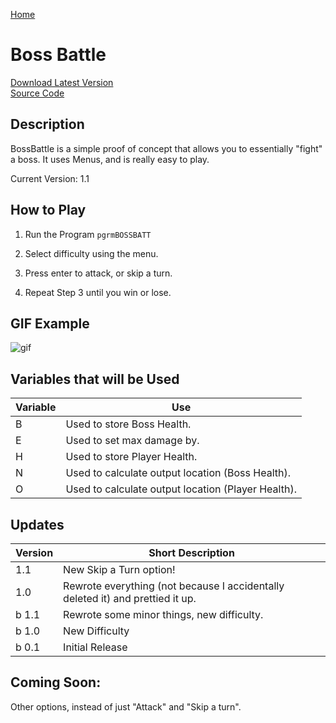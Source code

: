[Home](http://ti84.chew.pw)

# Boss Battle

[Download Latest Version](BOSSBATT.8xp)<br/>
[Source Code](https://github.com/Chewsterchew/Ti84-Programs/blob/master/programs/bossbattle/source-code.txt)

## Description

BossBattle is a simple proof of concept that allows you to essentially "fight" a boss. It uses Menus, and is really easy to play.

Current Version: 1.1

## How to Play

1) Run the Program `pgrmBOSSBATT`

2) Select difficulty using the menu.

3) Press enter to attack, or skip a turn.

4) Repeat Step 3 until you win or lose.

## GIF Example

![gif](http://files.chew.pw/f985fab6f0fa7a65b4e137d5674fc318.gif)

## Variables that will be Used

| Variable | Use                                                |
| -------- | -------------------------------------------------- |
| B        | Used to store Boss Health.                         |
| E        | Used to set max damage by.                         |
| H        | Used to store Player Health.                        |
| N        | Used to calculate output location (Boss Health).   |
| O        | Used to calculate output location (Player Health). |

## Updates

| Version | Short Description                                                              |
| ------- | ------------------------------------------------------------------------------ |
| 1.1     | New Skip a Turn option!                                                        |
| 1.0     | Rewrote everything (not because I accidentally deleted it) and prettied it up. |
| b 1.1   | Rewrote some minor things, new difficulty.                                     |
| b 1.0   | New Difficulty                                                                 |
| b 0.1   | Initial Release                                                                |

## Coming Soon:

Other options, instead of just "Attack" and "Skip a turn".
